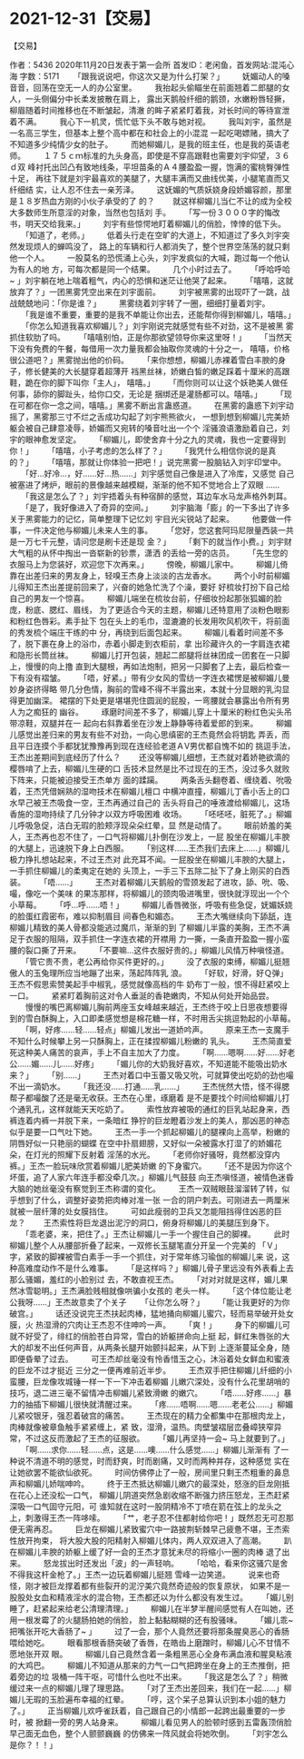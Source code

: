 # 2021-12-31【交易】



【交易】



 作者：5436 2020年11月20日发表于第一会所 首发ID：老闲鱼，首发网站:混沌心海 字数：5171
 　　「跟我说说吧，你这次又是为什么打架？」
 　　妩媚动人的嗓音音，回荡在空无一人的办公室里。
 　　我抬起头偷瞄坐在前面翘着二郎腿的女人，一头侧偏分中长柔发披散在肩上， 露出天鹅般纤细的鹅颈，水嫩粉唇轻撅，柳眉随着时间推移也在不断皱起，清澈 的眸子紧紧盯着我，对长时间的等待宣泄着不满。
 　　我心下一机灵，慌忙低下头不敢与她对视。
 　　我叫刘宇，虽然是一名高三学生，但基本上整个高中都在和社会上的小混混 一起吃喝嫖赌，搞大了不知道多少纯情少女的肚子。
 　　而她柳媚儿，是我的班主任，也是我的英语老师。
 　　１７５ｃｍ标准的九头身高，即使是不穿高跟鞋也需要刘宇仰望，３６ｄ双 峰衬托出凹凸有致地线条，平坦苗条的Ａ４腰盈盈一握，饱满的蜜桃臀弹性十足， 再往下就是刘宇最喜欢的美腿了，大腿丰满而又曲线优美，小腿笔直而又纤细结 实，让人忍不住去一亲芳泽。
 　　这妩媚的气质妖娆身段娇媚容颜，那里是１８岁热血方刚的小伙子承受的了 的？
 　　就这样柳媚儿当仁不让的成为全校大多数师生所意淫的对象，当然也包括刘 手。
 　　「写一份３０００字的悔改书，明天交给我来。」
 　　刘宇有些惊愕地盯着柳媚儿的俏脸，悻悻的低下头。
 　　「知道了，老师。」
 　　低着头行走在空旷的大道上，不知道过了多久刘宇突然发现烦人的蝉鸣没了， 路上的车辆和行人都消失了，整个世界空荡荡的就只剩他一个人。
 　　一股莫名的恐慌涌上心头，刘宇发疯似的大喊，跑过每一个他认为有人的地 方，可每次都是同一个结果。
 　　几个小时过去了。
 　　「呼哈呼哈~ 」刘宇躺在地上喘着粗气，内心的恐惧和迷茫让他哭了起来。
 　　「嘻嘻，这就放弃了？」一团黑雾凭空出来在刘宇面前。
 　　刘宇被黑雾的出现吓了一跳，战战兢兢地问：「你是谁？」
 　　黑雾绕着刘宇转了一圈，细细打量着刘宇。
 　　「我是谁不重要，重要的是我不单能让你出去，还能帮你得到柳媚儿，嘻嘻。」
 　　「你怎么知道我喜欢柳媚儿？」刘宇刚说完就感觉有些不对劲，这不是被黑 雾抓住软肋了吗。
 　　「嘻嘻别怕，正是你那欲望领导你来这里呀！」
 　　「当然天下没有免费的午餐，每借用一次力量我都会抽取你灵魂的十分之一， 嘻嘻，价格很公道吧？」黑雾抛出他的价码。
 　　「来你想想，柳媚儿赤裸着雪白丰腴的身子，修长健美的大长腿穿着超薄开 裆黑丝袜，娇嫩白皙的嫩足踩着十厘米的高跟鞋，跪在你的脚下叫你「主人」， 嘻嘻。」
 　　「而你则可以让这个妖艳美人做任何事，舔你的脚趾头，给你口交，无论是 捆绑还是灌肠都可以。嘻嘻。」
 　　「现在可都在你一念之间，嘻嘻。」黑雾不断出言蛊惑道。
 　　在黑雾的蛊惑下刘宇动摇了，黑雾那三寸不烂之舌成功勾起了刘宇熊熊欲火， 一想到想到柳媚儿完美娇躯会被自己肆意凌辱，娇媚而又宛转的嗓音吐出一个个 淫骚浪语激励着自己，刘宇的眼神愈发坚定。
 　　「柳媚儿，即使舍弃十分之九的灵魂，我也一定要得到你！」
 　　「嘻嘻，小子考虑的怎么样了？」
 　　「我凭什么相信你说的是真的？」
 　　「嘻嘻，那就让你体验一把吧！」说完黑雾一股脑钻入刘宇印堂中。
 　　「好…好冷…，好……好…热……」刘宇感觉自己像是进入了冷库，又感觉 自己被塞进了烤炉，眼前的景像越来越模糊，渐渐的他不知不觉地合上了双眼 ……
 　　「我这是怎么了？」刘宇捂着头有种宿醉的感觉，耳边车水马龙声格外刺耳。
 　　「是了，我好像进入了奇异的空间。」
 　　刘宇脑海「膨」的一下多出了许多关于黑雾能力的记忆，简单整理下记忆刘 宇目光尖锐站了起来。
 　　他要做一件事，一件决定他与柳媚儿未来人生的事。
 　　「您好，您这套阿玛尼限量西装一共是一万七千元整，请问您是刷卡还是现 金？」
 　　「剩下的就当作小费。」刘宇财大气粗的从怀中掏出一沓崭新的钞票，潇洒 的丢给一旁的店员。
 　　「先生您的衣服马上为您装好，欢迎您下次再来。」
 　　傍晚，柳媚儿家中。
 　　柳媚儿倚靠在出差归来的男友身上，轻嗅王杰身上淡淡的古龙香水。
 　　两个小时前柳媚儿得知王杰出差提前回来了，兴奋的她急忙洗了个澡，要好 好梳妆打扮下自己给自己的男友一个惊喜。
 　　柳媚儿端坐在梳妆台前，仔细妆扮起那张狐媚的脸庞，粉底、腮红、眉线， 为了更适合今天的主题，柳媚儿还特意用了淡粉色眼影和粉红色唇彩。素手扯下 包在头上的毛巾，湿漉漉的长发用吹风机吹干，将前面的秀发梳个端庄干练的中 分，再绕到后面包起来。
 　　柳媚儿看着时间差不多了，脱下裹在身上的浴巾，赤着小脚走到衣柜前，拿 出珍藏许久的一字肩连衣裙和隐形长筒丝袜。
 　　柳媚儿打开包装，翘起二郎腿将丝袜团成一团套在一只脚上，慢慢的向上撸 直到大腿根，再如法炮制，把另一只脚套了上去，最后检查一下有没有褶皱。
 　　「唔，好紧。」带有少女风的雪纺一字连衣裙愣是被柳媚儿曼妙身姿挤得略 带几分色情，胸前的雪峰不得不半露出来，本就十分显眼的乳沟显得更加幽深。 裙摆的下处更是堪堪兜住圆润的屁股，一弯腰就会暴露出令所有男人为之痴狂的 幽谷。
 　　琢磨时间差不多了，柳媚儿穿上十厘米的粉红色尖头吊带凉鞋，双腿并在一 起向右斜靠着坐在沙发上静静等待着爱郎的到来。
 　　柳媚儿感觉出差归来的男友有些不对劲，一向心思缜密的王杰竟然会将钥匙 弄丢，而且平日连摸个手都犹犹豫豫再到现在连经验老道ＡⅤ男优都自愧不如的 挑逗手法，王杰出差期间到底经历了什么？
 　　还没等柳媚儿细想，王杰就对着娇艳欲滴的樱唇啃了上去，柳媚儿生硬的口 舌技术显然是比不过现在的王杰，没过多久就败下阵来，只能被迫接受王杰单方 面的蹂躏。
 　　两条舌头翻卷着、缠绕着、吮吸着，王杰凭借娴熟的湿吻技术在柳媚儿檀口 中横冲直撞，柳媚儿丁香小舌上的口水早己被王杰吸食一空，王杰再通过自己的 舌头将自己的唾液渡给柳媚儿，这场香施的湿吻持续了几分钟才以双方呼吸困难 收场。
 　　「呸呸呸，脏死了。」柳媚儿呼吸急促，洁白无瑕的脸颊浮现朵朵红晕，显 然是动情了。
 　　眼前娇羞的美人，王杰再也忍不住了，一口气将柳媚儿扑倒在沙发上，一屁 股坐在柳媚儿丰腴的大腿上，迅速脱下身上白西服。
 　　「别这样……王杰我们去床上……」柳媚儿极力挣扎想站起来，不过王杰对 此充耳不闻。一屁股坐在柳媚儿丰腴的大腿上，一手抓住柳媚儿的柔夷定在她的 头顶上，一手三下五除二扯下了身上刚买的白西装。
 　　「唔……」
 　　王杰对着柳媚儿天鹅般的雪颈发起了进攻，舔、吮、吸、嘬，像吃一个美味 的果冻那样，将柳媚儿的颈肉吸进嘴里，很快就浮现出一个个小草莓。
 　　「呼…呼……唔！」
 　　柳媚儿香唇微张，呼吸有些急促，妩媚妖娆的脸蛋红霞密布，难以抑制眉目 间春色和媚态。
 　　王杰大嘴继续向下舔舐，连柳媚儿精致的美人骨都没能逃过魔爪，渐渐的到 了柳媚儿半露的美胸，王杰不满足于衣服的阻隔，双手抓住一字连衣裙的开襟用 力一撕，一条直开盈盈一握小蛮腰的裂口撕了开来。
 　　「不要嘛…这件衣服好贵的。」柳媚儿风情万种嗔怪道。
 　　「管它贵不贵，老公再给你买件更好的。」
 　　没了衣服的束缚，柳媚儿挺翘傲人的玉兔理所应当地蹦了出来，荡起阵阵乳 浪。
 　　「好软，好滑，好Ｑ弹」王杰不假思索赞美起手中椒乳，感觉就像高档的牛 奶布丁一般，恨不得赶紧咬上一口。
 　　紧紧盯着胸前这对令人垂涎的香艳嫩肉，不知从何处开始品尝。
 　　慢慢的嘴巴离柳媚儿胸前两座玉女峰越来越近，王杰终于咬上日思夜想要得 到的雪白酥胸上，入口即柔感觉想是棉花糖一样，不时用舌尖挑逗勃起的小草莓。
 　　「啊，好疼……轻……轻点」柳媚儿发出一道娇吟声。
 　　原来王杰一支魔手不知什么时候攀上另一只酥胸上，正在揉捏柳媚儿粉嫩的 乳头。
 　　王杰简直爱死这种美人痛苦的哀声，手上不自主加大了力度。
 　　「啊……嗯啊……好……好老公……媚……儿……好疼」
 　　「媚儿你的大奶我好喜欢，不知道能不能吸出奶水来？」
 　　「别……」
 　　王杰对着口中玉蕾又吸又吮，可就算使出吃奶的劲也嘬不出一滴奶水。
 　　「我还没……打通……乳……」
 　　王杰恍然大悟，怪不得腮帮子都嘬酸了还是毫无收获。王杰在心里，琢磨着 是不是要找个时间给柳媚儿打个通乳孔，这样就能天天吃奶了。
 　　索性放弃被吸的通红的巨乳站起身来，西裤连着内裤一并脱下来，一条暗红 狰狞的巨龙瞪着沙发上的美人，那凶恶的神态似乎是要一口气吐下她。
 　　王杰一手一个抓起柳媚儿的腿裸向上高举，粉嫩的阴唇好似一只艳丽的蝴蝶 在空中扑扇翅膀，又好似一朵被露水打湿了的娇媚花朵，在灯光的照耀下反射着 淫荡的水光。
 　　「老师你好骚呀，竟然都没穿内裤。」王杰一脸玩味欣赏着柳媚儿肥美娇嫩 的下身蜜穴。
 　　「还不是因为你这个坏蛋，追了人家六年连手都没牵几次。」柳媚儿气鼓鼓 向王杰嗔怪道，被情色迷昏大脑的她丝毫没有察觉到王杰称谓的变化。
 　　王杰一双贼眼鼓溜溜转了转，似乎想到了什么，调整好姿势把肉棒对准一张 一合的阴户刺去。可刚进去一两厘米就被一层纤薄的处女膜挡住。
 　　可如此瘦弱的卫兵又怎能阻挡得住凶恶的巨龙？
 　　王杰索性将巨龙退出泥泞的洞口，俯身将柳媚儿的美腿压到身下。
 　　「乖老婆，来，把住了。」王杰让柳媚儿一手一个握住自己的脚裸。
 　　此时柳媚儿整个人从腰部折叠了起来，一双修长玉腿笔直分开呈一个完美的 「Ｖ」字，紧致的脚裸被雪白素手一手一个抓住，对于常年练习瑜伽的柳媚儿来 说，这种高难度动作不是什么难事。
 　　「是这样吗？」柳媚儿骨子里远没有外表看上去那么骚媚，羞红的小脸别过 去，不敢直视王杰。
 　　「对对对就是这样，媚儿果然冰雪聪明。」王杰满脸贱相就像哄骗小女孩的 老头一样。
 　　「这个体位能让老公我呀……」王杰故意卖了个关子
 　　「让你怎么呀？」
 　　「能让我更好的为你破宫。」
 　　话还没说完王杰扶起肉棒，猛地捅向柳媚儿蜜穴，轻而易举破开处女膜，火 热湿滑的穴肉让王杰忍不住呻吟一声。
 　　「爽！」
 　　身下的柳媚儿可就不好受了，绯红的俏脸苍白异常，雪白的娇躯拼命向上挺 起，鲜红朱唇张的大大的却发不出任何声音，从两条长腿开始颤抖起来，从下到 上逐渐蔓延全身，随即便昏晕了过去。
 　　可王杰却丝毫没有怜香惜玉之心，沐浴着处女鲜血和蜜液的巨龙不过才挺近 三分之一便再难前近半步。
 　　王杰双手把住柳媚儿纤细的小蛮腰，巨龙像攻城锤一样一下一下冲击着柳媚 儿嫩穴深处，没有什么花里胡哨的技巧，退二进三毫不留情冲击柳媚儿紧致滑嫩 的嫩穴。
 　　「唔……好疼……」暴力的抽插下柳媚儿很快就清醒过来。
 　　「疼……唔啊……嗯……老老公……」柳媚儿紧咬银牙，强忍着破宫的痛苦。
 　　王杰现在的精力全都集中在那根肉龙上，肉棒就像被章鱼触手紧紧缠上，紧 致，湿滑，温热。肉壁皱褶层峦叠嶂狭窄异常，不过这反而激起了王杰的征服欲。
 　　「媚儿再坚持一会~ 马上就要到了。」
 　　「啊……求你……轻……点，这是……噢……什么感觉……」柳媚儿渐渐有 了一种说不清道不明的感觉，时而舒爽，时而剧痛，又时而两种并存，这种感觉 实在让她欲罢不能欲仙欲死。
 　　时间仿佛停止了一般，房间里只剩王杰粗重的鼻息声和柳媚儿娇喘呻吟。
 　　终于王杰抵达柳媚儿嫩穴的最深处，怒涨的巨龙刚抵在花心上还没松一口气， 柳媚儿阴道突然急剧收缩不断强力挤压怒龙，王杰赶紧深吸一口气固守元阳，可 谁知就在这时一股阴精冷不丁喷在箭在弦上的龙头之上，刺激得王杰一阵哆嗦。
 　　「艹，老子忍不住都射给你吧！」既然忍无可忍那便无需再忍。
 　　巨龙在柳媚儿紧致蜜穴中一路披荆斩棘早己疲惫不堪，王杰索性放开拘束， 将大股大股的阳精射入柳媚儿体内，两人双双进入了高潮。
 　　趴在柳媚儿丰腴的娇躯上缓了好一会的王杰才意犹未尽的将缩小一圈的肉棒 退了出来。
 　　怒龙拔出时还发出「波」的一声轻响。
 　　「哈哈，看来你这骚穴是舍不得我这杆金枪了。」王杰一边玩着柳媚儿挺翘 雪峰一边笑道。
 　　说来也奇怪，刚才被巨龙撑着都有些裂开的泥泞美穴竟然奇迹般的恢复原状， 如果不是一股股处女血和精液淫水的混合物，王杰都还以为什么都没有发生过。
 　　「媚儿别睡了，赶紧起来给老公清理清理。」
 　　柳媚儿在半梦半醒间感觉有人在叫她，还用一根发霉了的火腿肠拍她的俏脸， 脸上黏黏糊糊的还有股骚味。
 　　「媚儿乖~ 把嘴张开吃大香肠了~ 」
 　　过了一会，那个人竟然还要将那条腥臭恶心的香肠喂给她吃。
 　　眼看那根香肠突破了香唇，在皓齿上磨蹭时，柳媚儿心不甘情不愿地张开双 眼。
 　　柳媚儿自己竟然含着一条粗黑恶心全身布满血液和腥臭粘液的大鸡巴。
 　　柳媚儿不知道从那来的力气一口气把跨坐在身上的王杰推倒，把着旁边的垃 圾桶一阵干呕，可惜什么也吐不出来。
 　　「我这是怎么了？」稍微缓过来一点的柳媚儿理了理思路。
 　　「对了王杰出差回来，我们在一起……」柳媚儿无瑕的玉脸遍布幸福的红晕。
 　　「哼，这个呆子总算认识到本小姐的魅力了。」
 　　正当柳媚儿欢呼雀跃着，自己跟自己的小情郎一起跨出最重要的一步时，被 掀翻一旁的男人站身来。
 　　柳媚儿看见男人的脸顿时感到五雷轰顶俏脸早己面无血色，整个人颤颤巍巍 的仿佛来一阵风就会将她吹倒。
 　　「刘宇怎么是你？！！」



